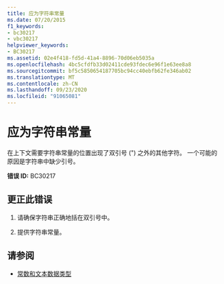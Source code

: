 ```yaml
---
title: 应为字符串常量
ms.date: 07/20/2015
f1_keywords:
- bc30217
- vbc30217
helpviewer_keywords:
- BC30217
ms.assetid: 02e4f418-fd5d-41a4-8896-70d06eb5035a
ms.openlocfilehash: 4bc5cfdfb33d02411cde93fdec6e96f1e63ee8a8
ms.sourcegitcommit: bf5c5850654187705bc94cc40ebfb62fe346ab02
ms.translationtype: MT
ms.contentlocale: zh-CN
ms.lasthandoff: 09/23/2020
ms.locfileid: "91065081"
---
```

# <a name="string-constant-expected"></a>应为字符串常量

在上下文需要字符串常量的位置出现了双引号 (") 之外的其他字符。 一个可能的原因是字符串中缺少引号。  
  
 **错误 ID:** BC30217  
  
## <a name="to-correct-this-error"></a>更正此错误  
  
1. 请确保字符串正确地括在双引号中。  
  
2. 提供字符串常量。  
  
## <a name="see-also"></a>请参阅

- [常数和文本数据类型](../programming-guide/language-features/constants-enums/constant-and-literal-data-types.md)
